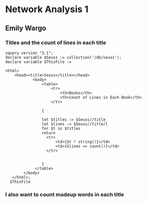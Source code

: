 # Network Analysis 1
## Emily Wargo

### Titles and the count of lines in each title 
```
xquery version "3.1";
declare variable $Seuss := collection('/db/seuss');
declare variable $ThisFile :=

<html>
    <head><title>Seuss</title></head>
            <body>
                <table> 
                    <tr>
                        <th>Books</th>
                        <th>Count of Lines in Each Book</th>
                    </tr>
                    
                {
     
                let $titles := $Seuss//title 
                let $lines := $Seuss//title/l
                for $t in $titles
                return 
                  <tr>
                      <td>{$t ! string()}</td>
                      <td>{$lines => count()}</td>
                  </tr>
                
                   
                }
             </table>
        </body>     
   </html>;
  $ThisFile
```
### I also want to count madeup words in each title 
